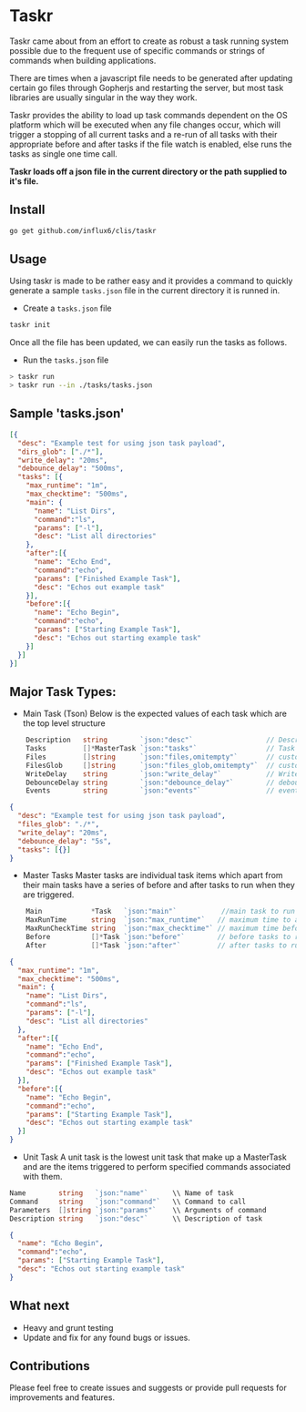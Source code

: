Taskr
=====
Taskr came about from an effort to create as robust a task running system possible due to the frequent use of specific commands or strings of commands when building applications.

There are times when a javascript file needs to be generated after updating certain go files through Gopherjs and restarting the server, but most task libraries are usually singular in the way they work.

Taskr provides the ability to load up task commands dependent on the OS platform which will be executed when any file changes occur, which will trigger a stopping of all current tasks and a re-run of all tasks with their appropriate before and after tasks if the file watch is enabled, else runs the tasks as single one time call.

**Taskr loads off a json file in the current directory or the path supplied to it's file.**

## Install

```bash
go get github.com/influx6/clis/taskr
```

## Usage
Using taskr is made to be rather easy and it provides a command to quickly generate a sample `tasks.json` file in the current directory it is runned in.

- Create a `tasks.json` file

```bash
taskr init
```

Once all the file has been updated, we can easily run the tasks as follows.

- Run the `tasks.json` file

```bash
> taskr run
> taskr run --in ./tasks/tasks.json
```

## Sample 'tasks.json'

```json
[{
  "desc": "Example test for using json task payload",
  "dirs_glob": ["./*"],
  "write_delay": "20ms",
  "debounce_delay": "500ms",
  "tasks": [{
    "max_runtime": "1m",
    "max_checktime": "500ms",
    "main": {
      "name": "List Dirs",
      "command":"ls",
      "params": ["-l"],
      "desc": "List all directories"
    },
    "after":[{
      "name": "Echo End",
      "command":"echo",
      "params": ["Finished Example Task"],
      "desc": "Echos out example task"
    }],
    "before":[{
      "name": "Echo Begin",
      "command":"echo",
      "params": ["Starting Example Task"],
      "desc": "Echos out starting example task"
    }]
  }]
}]
```

## Major Task Types:

- Main Task (Tson)
  Below is the expected values of each task which are the top level structure

```go
	Description   string        `json:"desc"`                  // Description of Tson task
	Tasks         []*MasterTask `json:"tasks"`                 // Task list to run on every call
	Files         []string      `json:"files,omitempty"`       // custom file paths to watch
	FilesGlob     []string      `json:"files_glob,omitempty"`  // custom filesGlob list to use to catch files
	WriteDelay    string        `json:"write_delay"`           // Write delays to use before writing to output
	DebounceDelay string        `json:"debounce_delay"`        // debounce delay for mass filesystem events trigger
	Events        string        `json:"events"`                // events to watch for eg. CREATE|READ

```

```json
{
  "desc": "Example test for using json task payload",
  "files_glob": "./*",
  "write_delay": "20ms",
  "debounce_delay": "5s",
  "tasks": [{}]
}
```

- Master Tasks
  Master tasks are individual task items which apart from their main tasks have
  a series of before and after tasks to run when they are triggered.

```go
	Main            *Task   `json:"main"`           //main task to run after before hook
	MaxRunTime      string  `json:"max_runtime"`   // maximum time to allow task running else kill
	MaxRunCheckTime string  `json:"max_checktime"` // maximum time before checking state incase of quick finish
	Before          []*Task `json:"before"`        // before tasks to run before main task
	After           []*Task `json:"after"`         // after tasks to run after main task

```

```json
{
  "max_runtime": "1m",
  "max_checktime": "500ms",
  "main": {
    "name": "List Dirs",
    "command":"ls",
    "params": ["-l"],
    "desc": "List all directories"
  },
  "after":[{
    "name": "Echo End",
    "command":"echo",
    "params": ["Finished Example Task"],
    "desc": "Echos out example task"
  }],
  "before":[{
    "name": "Echo Begin",
    "command":"echo",
    "params": ["Starting Example Task"],
    "desc": "Echos out starting example task"
  }]
}
```

- Unit Task
  A unit task is the lowest unit task that make up a MasterTask and are the items
  triggered to perform specified commands associated with them.

```go
Name        string   `json:"name"`      \\ Name of task
Command     string   `json:"command"`   \\ Command to call
Parameters  []string `json:"params"`    \\ Arguments of command
Description string   `json:"desc"`      \\ Description of task
```


```json
{
  "name": "Echo Begin",
  "command":"echo",
  "params": ["Starting Example Task"],
  "desc": "Echos out starting example task"
}
```

## What next

- Heavy and grunt testing
- Update and fix for any found bugs or issues.


## Contributions
Please feel free to create issues and suggests or provide pull requests for improvements and features.
